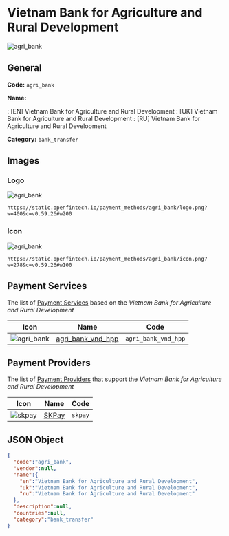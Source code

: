 
# Vietnam Bank for Agriculture and Rural Development 
![agri_bank](https://static.openfintech.io/payment_methods/agri_bank/logo.png?w=400&c=v0.59.26#w200)  

## General 
**Code:** `agri_bank` 
 
**Name:** 
 
:	[EN] Vietnam Bank for Agriculture and Rural Development 
:	[UK] Vietnam Bank for Agriculture and Rural Development 
:	[RU] Vietnam Bank for Agriculture and Rural Development 
 
**Category:** `bank_transfer` 
 

## Images 

### Logo 
![agri_bank](https://static.openfintech.io/payment_methods/agri_bank/logo.png?w=400&c=v0.59.26#w200)  

```
https://static.openfintech.io/payment_methods/agri_bank/logo.png?w=400&c=v0.59.26#w200
```  

### Icon 
![agri_bank](https://static.openfintech.io/payment_methods/agri_bank/icon.png?w=278&c=v0.59.26#w100)  

```
https://static.openfintech.io/payment_methods/agri_bank/icon.png?w=278&c=v0.59.26#w100
```  

## Payment Services 
 
The list of [Payment Services](/payment-services/) based on the _Vietnam Bank for Agriculture and Rural Development_ 

|Icon|Name|Code| 
|:---:|:---:|:---:| 
|![agri_bank](https://static.openfintech.io/payment_methods/agri_bank/icon.png?w=278&c=v0.59.26#w100) |[agri_bank_vnd_hpp](/payment-services/agri_bank_vnd_hpp/)|`agri_bank_vnd_hpp`| 
 

## Payment Providers 
 
The list of [Payment Providers](/payment-providers/) that support the _Vietnam Bank for Agriculture and Rural Development_ 

|Icon|Name|Code| 
|:---:|:---:|:---:| 
|![skpay](https://static.openfintech.io/payment_providers/skpay/icon.png?w=278&c=v0.59.26#w100) |[SKPay](/payment-providers/skpay/)|`skpay`| 
 

## JSON Object 

```json
{
  "code":"agri_bank",
  "vendor":null,
  "name":{
    "en":"Vietnam Bank for Agriculture and Rural Development",
    "uk":"Vietnam Bank for Agriculture and Rural Development",
    "ru":"Vietnam Bank for Agriculture and Rural Development"
  },
  "description":null,
  "countries":null,
  "category":"bank_transfer"
}
```  
